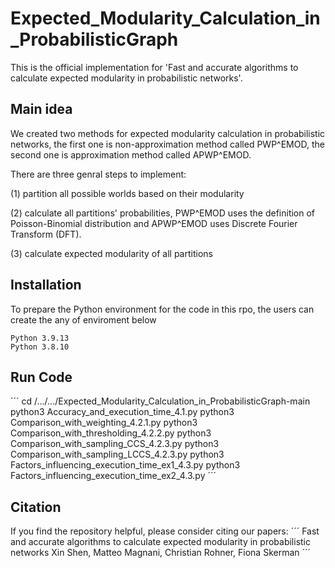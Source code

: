 # Expected_Modularity_Calculation_in_ProbabilisticGraph

This is the official implementation for 'Fast and accurate algorithms to calculate expected modularity in probabilistic networks'.

## Main idea

We created two methods for expected modularity calculation in probabilistic networks, the first one is non-approximation method called PWP^EMOD, the second one is approximation method called APWP^EMOD.

There are three genral steps to implement:

(1) partition all possible worlds based on their modularity 

(2) calculate all partitions' probabilities, PWP^EMOD uses the definition of Poisson-Binomial distribution and APWP^EMOD uses Discrete Fourier Transform (DFT).

(3) calculate expected modularity of all partitions

## Installation

To prepare the Python environment for the code in this rpo, the users can create the any of enviroment below

```
Python 3.9.13
Python 3.8.10
```
## Run Code
´´´
cd /.../.../Expected_Modularity_Calculation_in_ProbabilisticGraph-main
python3 Accuracy_and_execution_time_4.1.py
python3 Comparison_with_weighting_4.2.1.py
python3 Comparison_with_thresholding_4.2.2.py
python3 Comparison_with_sampling_CCS_4.2.3.py
python3 Comparison_with_sampling_LCCS_4.2.3.py
python3 Factors_influencing_execution_time_ex1_4.3.py
python3 Factors_influencing_execution_time_ex2_4.3.py
´´´
## Citation

If you find the repository helpful, please consider citing our papers:
´´´
Fast and accurate algorithms to calculate expected modularity in probabilistic networks
Xin Shen, Matteo Magnani, Christian Rohner, Fiona Skerman
´´´

